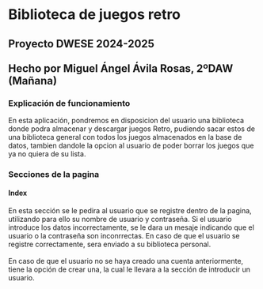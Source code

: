 <h1>Biblioteca de juegos retro</h1>
<h2>Proyecto DWESE 2024-2025<br><br>Hecho por Miguel Ángel Ávila Rosas, 2ºDAW (Mañana)</h2>

<h3>Explicación de funcionamiento</h3>

<p>En esta aplicación, pondremos en disposicion del usuario una biblioteca donde podra almacenar y descargar juegos Retro, pudiendo sacar estos de una biblioteca general con todos los juegos almacenados en la base de datos, tambien dandole la opcion al usuario de poder borrar los juegos que ya no quiera de su lista.</p>

<h3>Secciones de la pagina</h3>

<h4>Index</h4>

<p>En esta sección se le pedira al usuario que se registre dentro de la pagina, utilizando para ello su nombre de usuario y contraseña. Si el usuario introduce los datos incorrectamente, se le dara un mesaje indicando que el usuario o la contraseña son inconrrectas. En caso de que el usuario se registre correctamente, sera enviado a su biblioteca personal.<br><br>En caso de que el usuario no se haya creado una cuenta anteriormente, tiene la opción de crear una, la cual le llevara a la sección de introducir un usuario.</p>

